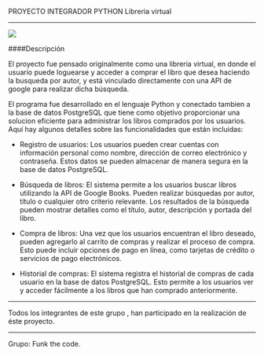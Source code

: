 PROYECTO INTEGRADOR PYTHON
Libreria virtual 

------------
![](https://media3.giphy.com/media/v1.Y2lkPTc5MGI3NjExMml1eTh6ZGRvMjhzbmUxZWJpNXp2YXBnY2Fqb2dlbWRxOWdiYnpkMyZlcD12MV9pbnRlcm5hbF9naWZfYnlfaWQmY3Q9Zw/PI3QGKFN6XZUCMMqJm/giphy.gif)


####Descripción

El proyecto fue pensado originalmente como una libreria virtual, en donde el usuario puede loguearse y acceder a comprar el libro que desea haciendo la busqueda por autor, y está vinculado directamente con una API de google para realizar dicha búsqueda.

El programa fue desarrollado en el lenguaje Python y conectado tambien a la base de datos PostgreSQL que tiene como objetivo proporcionar una solucion eficiente para administrar los libros comprados por los usuarios. Aquí hay algunos detalles sobre las funcionalidades que están incluidas:

- Registro de usuarios: Los usuarios pueden crear cuentas con información personal como nombre, dirección de correo electrónico y contraseña. Estos datos se pueden almacenar de manera segura en la base de datos PostgreSQL.

- Búsqueda de libros: El sistema permite a los usuarios buscar libros utilizando la API de Google Books. Pueden realizar búsquedas por autor, título o cualquier otro criterio relevante. Los resultados de la búsqueda pueden mostrar detalles como el título, autor, descripción y portada del libro.

- Compra de libros: Una vez que los usuarios encuentran el libro deseado, pueden agregarlo al carrito de compras y realizar el proceso de compra. Esto puede incluir opciones de pago en línea, como tarjetas de crédito o servicios de pago electrónicos.

- Historial de compras: El sistema registra el historial de compras de cada usuario en la base de datos PostgreSQL. Esto permite a los usuarios ver y acceder fácilmente a los libros que han comprado anteriormente.

------------


Todos los integrantes de este grupo , han participado en la realización de éste proyecto.

------------
Grupo: Funk the code.

